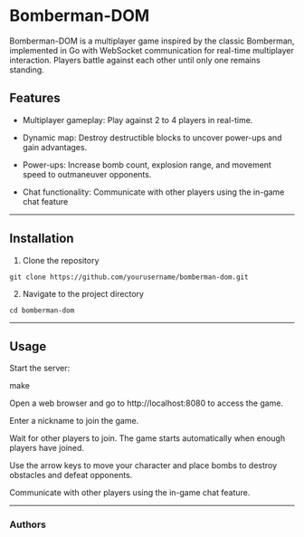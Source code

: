 # Bomberman-DOM

Bomberman-DOM is a multiplayer game inspired by the classic Bomberman, implemented in Go with WebSocket communication for real-time multiplayer interaction. Players battle against each other until only one remains standing.

## Features

- Multiplayer gameplay: Play against 2 to 4 players in real-time.

- Dynamic map: Destroy destructible blocks to uncover power-ups and gain advantages.

- Power-ups: Increase bomb count, explosion range, and movement speed to        outmaneuver opponents.

- Chat functionality: Communicate with other players using the in-game chat feature

---

## Installation

1. Clone the repository

```
git clone https://github.com/yourusername/bomberman-dom.git

```

2. Navigate to the project directory

```
cd bomberman-dom

```

---

## Usage

Start the server:

make

Open a web browser and go to http://localhost:8080 to access the game.

Enter a nickname to join the game.

Wait for other players to join. The game starts automatically when enough players have joined.

Use the arrow keys to move your character and place bombs to destroy obstacles and defeat opponents.

Communicate with other players using the in-game chat feature.

---

### Authors

